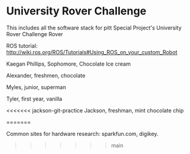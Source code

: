 # University Rover Challenge
This includes all the software stack for pitt Special Project's University Rover Challenge Rover

ROS tutorial: http://wiki.ros.org/ROS/Tutorials#Using_ROS_on_your_custom_Robot

Kaegan Phillips, Sophomore, Chocolate Ice cream

Alexander, freshmen, chocolate

Myles, junior, superman

Tyler, first year, vanilla

<<<<<<< jackson-git-practice
Jackson, freshman, mint chocolate chip

=======

Common sites for hardware research: sparkfun.com, digikey.
>>>>>>> main
